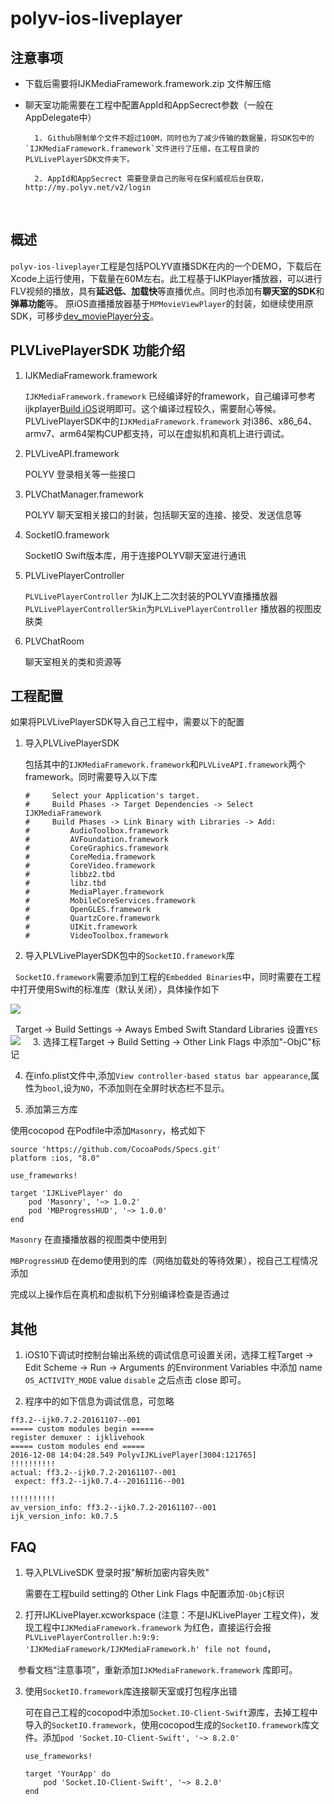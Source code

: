 # polyv-ios-liveplayer

## 注意事项

- 下载后需要将IJKMediaFramework.framework.zip 文件解压缩
   
- 聊天室功能需要在工程中配置AppId和AppSecrect参数（一般在AppDelegate中）


        1. Github限制单个文件不超过100M，同时也为了减少传输的数据量，将SDK包中的`IJKMediaFramework.framework`文件进行了压缩，在工程目录的PLVLivePlayerSDK文件夹下。
         
        2. AppId和AppSecrect 需要登录自己的账号在保利威视后台获取，http://my.polyv.net/v2/login
   
## 概述

`polyv-ios-liveplayer`工程是包括POLYV直播SDK在内的一个DEMO，下载后在Xcode上运行使用，下载量在60M左右。此工程基于IJKPlayer播放器，可以进行FLV视频的播放，具有**延迟低、加载快**等直播优点。同时也添加有**聊天室的SDK**和**弹幕功能**等。
原iOS直播播放器基于`MPMovieViewPlayer`的封装，如继续使用原SDK，可移步[dev_moviePlayer分支](https://github.com/easefun/polyv-ios-liveplayer/tree/dev_moviePlayer)。

## PLVLivePlayerSDK 功能介绍

1. IJKMediaFramework.framework

    `IJKMediaFramework.framework` 已经编译好的framework，自己编译可参考ijkplayer[Build iOS](https://github.com/Bilibili/ijkplayer)说明即可。这个编译过程较久，需要耐心等候。PLVLivePlayerSDK中的`IJKMediaFramework.framework` 对i386、x86_64、armv7、arm64架构CUP都支持，可以在虚拟机和真机上进行调试。

2. PLVLiveAPI.framework

    POLYV 登录相关等一些接口
    
3. PLVChatManager.framework
    
    POLYV 聊天室相关接口的封装，包括聊天室的连接、接受、发送信息等
    
4. SocketIO.framework

    SocketIO Swift版本库，用于连接POLYV聊天室进行通讯

5. PLVLivePlayerController

    `PLVLivePlayerController` 为IJK上二次封装的POLYV直播播放器
    `PLVLivePlayerControllerSkin`为`PLVLivePlayerController` 播放器的视图皮肤类

6. PLVChatRoom

    聊天室相关的类和资源等
    
## 工程配置

如果将PLVLivePlayerSDK导入自己工程中，需要以下的配置

1. 导入PLVLivePlayerSDK
    
    包括其中的`IJKMediaFramework.framework`和`PLVLiveAPI.framework`两个framework。同时需要导入以下库
    
    ```
    #     Select your Application's target.
    #     Build Phases -> Target Dependencies -> Select IJKMediaFramework
    #     Build Phases -> Link Binary with Libraries -> Add:
    #         AudioToolbox.framework
    #         AVFoundation.framework
    #         CoreGraphics.framework
    #         CoreMedia.framework
    #         CoreVideo.framework
    #         libbz2.tbd
    #         libz.tbd
    #         MediaPlayer.framework
    #         MobileCoreServices.framework
    #         OpenGLES.framework
    #         QuartzCore.framework
    #         UIKit.framework
    #         VideoToolbox.framework
    ```
    
2. 导入PLVLivePlayerSDK包中的`SocketIO.framework`库

   `SocketIO.framework`需要添加到工程的`Embedded Binaries`中，同时需要在工程中打开使用Swift的标准库（默认关闭），具体操作如下

   ![](https://github.com/easefun/polyv-ios-liveplayer/blob/master/images/plv_1.png)
   
   Target -> Build Settings -> Aways Embed Swift Standard Libraries 设置`YES` 
   ![](https://github.com/easefun/polyv-ios-liveplayer/blob/master/images/plv_2.png)
    
3. 选择工程Target -> Build Setting -> Other Link Flags 中添加"-ObjC"标记

4. 在info.plist文件中,添加`View controller-based status bar appearance`,属性为`bool`,设为`NO`，不添加则在全屏时状态栏不显示。

5. 添加第三方库

使用cocopod 在Podfile中添加`Masonry`，格式如下

```
source 'https://github.com/CocoaPods/Specs.git'
platform :ios, "8.0"

use_frameworks!

target 'IJKLivePlayer' do
    pod 'Masonry', '~> 1.0.2'
    pod 'MBProgressHUD', '~> 1.0.0'
end
```
`Masonry` 在直播播放器的视图类中使用到

`MBProgressHUD` 在demo使用到的库（网络加载处的等待效果），视自己工程情况添加

完成以上操作后在真机和虚拟机下分别编译检查是否通过
    
## 其他

1. iOS10下调试时控制台输出系统的调试信息可设置关闭，选择工程Target -> Edit Scheme -> Run -> Arguments 的Environment Variables 中添加 name `OS_ACTIVITY_MODE` value `disable` 之后点击 close 即可。

2. 程序中的如下信息为调试信息，可忽略

```
ff3.2--ijk0.7.2-20161107--001
===== custom modules begin =====
register demuxer : ijklivehook
===== custom modules end =====
2016-12-08 14:04:28.549 PolyvIJKLivePlayer[3004:121765] 
!!!!!!!!!!
actual: ff3.2--ijk0.7.2-20161107--001
 expect: ff3.2--ijk0.7.4--20161116--001

!!!!!!!!!!
av_version_info: ff3.2--ijk0.7.2-20161107--001
ijk_version_info: k0.7.5
```

## FAQ

1. 导入PLVLiveSDK 登录时报"解析加密内容失败"
    
    需要在工程build setting的 Other Link Flags 中配置添加`-ObjC`标识
 
 
2. 打开IJKLivePlayer.xcworkspace (注意：不是IJKLivePlayer 工程文件)，发现工程中`IJKMediaFramework.framework` 为红色，直接运行会报`PLVLivePlayerController.h:9:9: 'IJKMediaFramework/IJKMediaFramework.h' file not found`，

    参看文档“注意事项”，重新添加`IJKMediaFramework.framework` 库即可。

    
3. 使用`SocketIO.framework`库连接聊天室或打包程序出错
    
    可在自己工程的cocopod中添加`Socket.IO-Client-Swift`源库，去掉工程中导入的`SocketIO.framework`，使用cocopod生成的`SocketIO.framework`库文件。添加`pod 'Socket.IO-Client-Swift', '~> 8.2.0'`
    
    ```
    use_frameworks!

    target 'YourApp' do
        pod 'Socket.IO-Client-Swift', '~> 8.2.0'
    end
    ```

